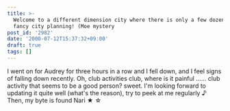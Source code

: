 ```yaml
---
title: >-
  Welcome to a different dimension city where there is only a few dozen m3 of
  fancy city planning! (Moe mystery
post_id: '2982'
date: '2000-07-12T15:37:32+09:00'
draft: true
tags: []
---
```


I went on for Audrey for three hours in a row and I fell down, and I feel signs of falling down recently. Oh, club activities club, where is it painful ...... club activity that seems to be a good person? sweet. I'm looking forward to updating it quite well (what's the reason), try to peek at me regularly ♪ Then, my byte is found Nari ★ ☆
